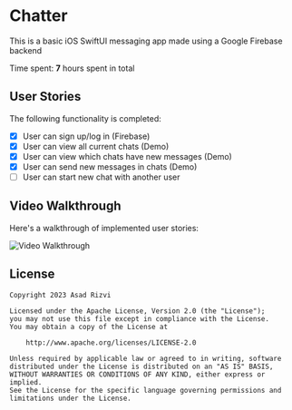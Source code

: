 # Chatter

This is a basic iOS SwiftUI messaging app made using a Google Firebase backend

Time spent: **7** hours spent in total

## User Stories

The following functionality is completed:

- [x] User can sign up/log in (Firebase)
- [x] User can view all current chats (Demo)
- [x] User can view which chats have new messages (Demo)
- [X] User can send new messages in chats (Demo)
- [ ] User can start new chat with another user

## Video Walkthrough

Here's a walkthrough of implemented user stories:

<img src='demo.gif' title='Video Walkthrough' width='' alt='Video Walkthrough' /><br>

## License

    Copyright 2023 Asad Rizvi

    Licensed under the Apache License, Version 2.0 (the "License");
    you may not use this file except in compliance with the License.
    You may obtain a copy of the License at

        http://www.apache.org/licenses/LICENSE-2.0

    Unless required by applicable law or agreed to in writing, software
    distributed under the License is distributed on an "AS IS" BASIS,
    WITHOUT WARRANTIES OR CONDITIONS OF ANY KIND, either express or implied.
    See the License for the specific language governing permissions and
    limitations under the License.

